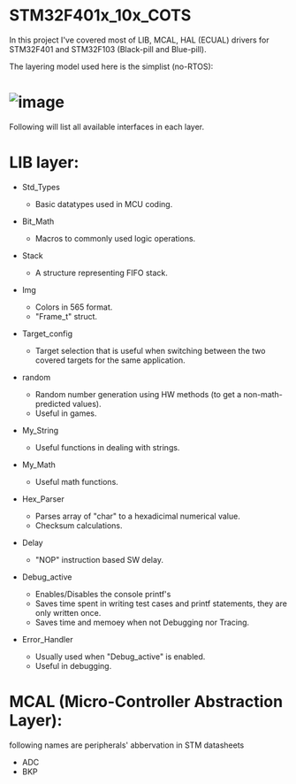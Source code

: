 # STM32F401x_10x_COTS
In this project I've covered most of LIB, MCAL, HAL (ECUAL) drivers for STM32F401 and STM32F103 (Black-pill and Blue-pill).

The layering model used here is the simplist (no-RTOS):
# ![image](https://user-images.githubusercontent.com/99054912/212318302-c65479f6-719d-4bc9-8d42-e5014700f8d5.png)
Following will list all available interfaces in each layer.

# LIB layer:
  - Std_Types
    * Basic datatypes used in MCU coding.
    
  - Bit_Math
    * Macros to commonly used logic operations.
    
  - Stack
    * A structure representing FIFO stack.
  
  - Img
    * Colors in 565 format.
    * "Frame_t" struct.
    
  - Target_config
    * Target selection that is useful when switching between the two covered targets for the same application.
    
  - random
    * Random number generation using HW methods (to get a non-math-predicted values).
    * Useful in games.
    
  - My_String
    * Useful functions in dealing with strings.
    
  - My_Math
    * Useful math functions.
    
  - Hex_Parser
    * Parses array of "char" to a hexadicimal numerical value.
    * Checksum calculations.

  - Delay
    * "NOP" instruction based SW delay.
    
  - Debug_active
    * Enables/Disables the console printf's
    * Saves time spent in writing test cases and printf statements, they are only written once.
    * Saves time and memoey when not Debugging nor Tracing.
   
  - Error_Handler
    * Usually used when "Debug_active" is enabled.
    * Useful in debugging.
   
# MCAL (Micro-Controller Abstraction Layer):
following names are peripherals' abbervation in STM datasheets
  - ADC
  - BKP
  
